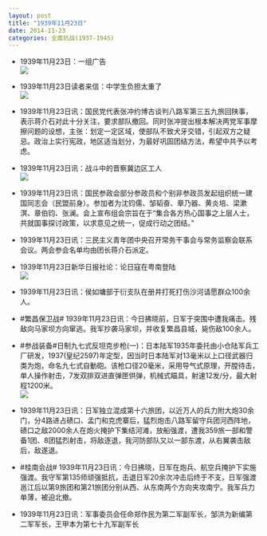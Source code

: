 ```yaml
---
layout: post
title: "1939年11月23日"
date: 2014-11-23
categories: 全面抗战(1937-1945)
---
```


<meta name="referrer" content="no-referrer" />

- 1939年11月23日：一组广告 <br/><img src="https://ww1.sinaimg.cn/large/aca367d8jw1emlamrw39yj20xi0cq0wo.jpg" />

- 1939年11月23日读者来信：中学生负担太重了 <br/><img src="https://ww3.sinaimg.cn/large/aca367d8jw1eml8vwh0wrj20n20htqa4.jpg" />

- 1939年11月23日讯：国民党代表张冲约博古谈判八路军第三五九旅回陕事，表示蒋介石对此十分关注，要求部队撤回。同时张冲提出根本解决两党军事摩擦问题的设想，主张：划定一定区域，使部队不致犬牙交错，引起双方之疑忌。政治上实行宪政，地区适当划分，为最好巩固团结方法，希望中共予以考虑。 

- 1939年11月23日讯：战斗中的晋察冀边区工人 <br/><img src="https://ww1.sinaimg.cn/large/aca367d8jw1eml769kjonj20lz1dvdza.jpg" />

- 1939年11月23日讯：国民参政会部分参政员和个别非参政员发起组织统一建国同志会（民盟前身）。参加者为沈钧儒、邹韬奋、章乃器、黄炎培、梁漱溟、章伯钧、张澜。会上宣布组会宗旨在于“集合各方热心国事之上层人士，共就国事探讨政策，以求意见之统一，促成行动之团结。” 

- 1939年11月23日讯：三民主义青年团中央召开常务干事会与常务监察会联系会议。两会参会名单均由团长蒋介石派定。 

- 1939年11月23日新华日报社论：论日寇在粤南登陆 <br/><img src="https://ww4.sinaimg.cn/large/aca367d8jw1emkta91614j210e0gejx5.jpg" />

- 1939年11月23日讯：侯如墉部于衍支队在册井打死打伤沙河请愿群众100余人。 

- #繁昌保卫战# 1939年11月23日讯：今日拂晓前，日军于突围中遭我痛击。残敌向马家坝方向窜逃。我军抄袭马家坝，并收复繁昌县城，毙伤敌100余人。 

- #参战装备#日制九七式反坦克步枪(一)：日本陆军1935年委托由小仓陆军兵工厂研发，1937(皇纪2597)年定型，因当时日本陆军对13毫米以上口径武器归类为炮，命名九七式自動砲。该枪口径20毫米，采用导气式原理，开膛待击，单人操作射击，7发双排双进直弹匣供弹，机械式瞄具，射速12发/分，最大射程1200米。 <br/><img src="https://ww1.sinaimg.cn/large/aca367d8jw1emkp8s96joj20eg04lmxe.jpg" />

- 1939年11月23日讯：日军独立混成第十六旅团，以近万人的兵力附大炮30余门，分4路进占碛口、孟门和克虎寨后，猛烈炮击八路军留守兵团河西阵地，碛口之敌2000余人在炮火掩护下集结河滩，放船强渡，遭我359旅一部和警备1团、8团猛烈射击，将敌逐退，我河防部队又以一部东渡，从右翼袭击敌后，敌遂退。 

- #桂南会战# 1939年11月23日讯：今日拂晓，日军在炮兵、航空兵掩护下实施强渡。我守军第135师顽强抵抗，击退日军20余次冲击后终于不支，日军强渡邕江后以第9旅团和第21旅团分别从西、从东南两个方向夹攻南宁。我军兵力单薄，被迫北撤。 

- 1939年11月23日讯：军事委员会任命郑作民为第二军副军长，邹洪为新编第二军军长，王甲本为第七十九军副军长 

